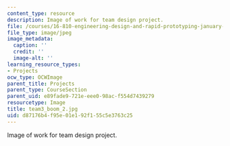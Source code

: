 ```yaml
---
content_type: resource
description: Image of work for team design project.
file: /courses/16-810-engineering-design-and-rapid-prototyping-january-iap-2005/d87176b4f95e01e192f155c5e3763c25_team3_boom_2.jpg
file_type: image/jpeg
image_metadata:
  caption: ''
  credit: ''
  image-alt: ''
learning_resource_types:
- Projects
ocw_type: OCWImage
parent_title: Projects
parent_type: CourseSection
parent_uid: e89fade9-721e-eee0-98ac-f554d7439279
resourcetype: Image
title: team3_boom_2.jpg
uid: d87176b4-f95e-01e1-92f1-55c5e3763c25
---
```

Image of work for team design project.

